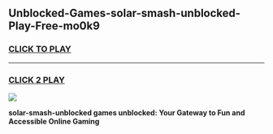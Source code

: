 
## Unblocked-Games-solar-smash-unblocked-Play-Free-mo0k9
<h3>
<a href="https://premium76.site?title=solar-smash-unblocked&ref=23A">CLICK TO PLAY</a></h3>
<hr>

<h3>
<a href="https://premium76.site?title=solar-smash-unblocked&ref=23A">CLICK 2 PLAY</a>
  
</h3>

<a href="https://premium76.site?title=solar-smash-unblocked&ref=23A"><img src="https://clearcache.store/games.png"></a>


**solar-smash-unblocked games unblocked: Your Gateway to Fun and Accessible Online Gaming**
